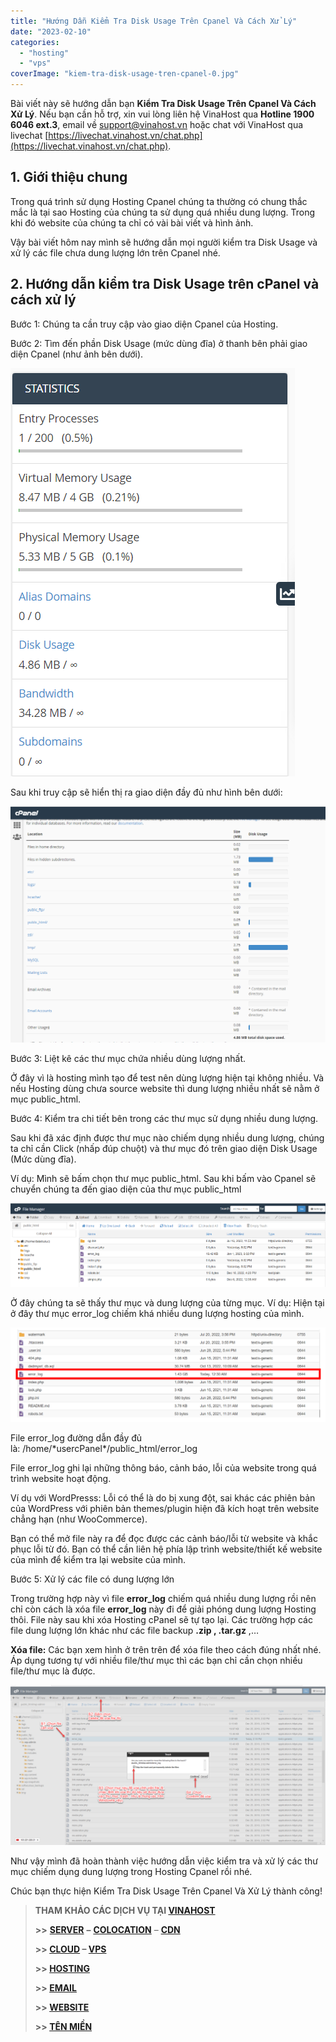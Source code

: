 ```yaml
---
title: "Hướng Dẫn Kiểm Tra Disk Usage Trên Cpanel Và Cách Xử Lý"
date: "2023-02-10"
categories: 
  - "hosting"
  - "vps"
coverImage: "kiem-tra-disk-usage-tren-cpanel-0.jpg"
---
```


Bài viết này sẽ hướng dẫn bạn **Kiểm Tra Disk Usage Trên Cpanel Và Cách Xử Lý**. Nếu bạn cần hỗ trợ, xin vui lòng liên hệ VinaHost qua **Hotline 1900 6046 ext.3**, email về [support@vinahost.vn](mailto:support@vinahost.vn) hoặc chat với VinaHost qua livechat [https://livechat.vinahost.vn/chat.php](https://livechat.vinahost.vn/chat.php).

## 1\. Giới thiệu chung

Trong quá trình sử dụng Hosting Cpanel chúng ta thường có chung thắc mắc là tại sao Hosting của chúng ta sử dụng quá nhiều dung lượng. Trong khi đó website của chúng ta chỉ có vài bài viết và hình ảnh.

Vậy bài viết hôm nay mình sẽ hướng dẫn mọi người kiểm tra Disk Usage và xử lý các file chưa dung lượng lớn trên Cpanel nhé.

## 2\. Hướng dẫn kiểm tra Disk Usage trên cPanel và cách xử lý

Bước 1: Chúng ta cần truy cập vào giao diện Cpanel của Hosting.

Bước 2: Tìm đến phần Disk Usage (mức dùng đĩa) ở thanh bên phải giao diện Cpanel (như ảnh bên dưới).

![Kiểm Tra Disk Usage](images/kiem-tra-disk-usage-tren-cpanel-1.png)

Sau khi truy cập sẽ hiển thị ra giao diện đầy đủ như hình bên dưới:

![](images/kiem-tra-disk-usage-tren-cpanel-2.png)

Bước 3: Liệt kê các thư mục chứa nhiều dùng lượng nhất.

Ở đây vì là hosting mình tạo để test nên dùng lượng hiện tại không nhiều. Và nếu Hosting dùng chưa source website thì dung lượng nhiều nhất sẽ nằm ở mục public\_html.

Bước 4: Kiểm tra chi tiết bên trong các thư mục sử dụng nhiều dung lượng.

Sau khi đã xác định được thư mục nào chiếm dụng nhiều dung lượng, chúng ta chỉ cần Click (nhấp đúp chuột) và thư mục đó trên giao diện Disk Usage (Mức dùng đĩa).

Ví dụ: Mình sẽ bấm chọn thư mục public\_html. Sau khi bấm vào Cpanel sẽ chuyển chúng ta đến giao diện của thư mục public\_html

![](images/kiem-tra-disk-usage-tren-cpanel-3.png)

Ở đây chúng ta sẽ thấy thư mục và dung lượng của từng mục. Ví dụ: Hiện tại ở đây thư mục error\_log chiếm khá nhiều dung lượng hosting của mình.

![](images/kiem-tra-disk-usage-tren-cpanel-4-1.png)

File error\_log đường dẫn đầy đủ là: /home/\*usercPanel\*/public\_html/error\_log

File error\_log ghi lại những thông báo, cảnh báo, lỗi của website trong quá trình website hoạt động.

Ví dụ với WordPresss: Lỗi có thể là do bị xung đột, sai khác các phiên bản của WordPress với phiên bản themes/plugin hiện đã kích hoạt trên website chẳng hạn (như WooCommerce).

Bạn có thể mở file này ra để đọc được các cảnh báo/lỗi từ website và khắc phục lỗi từ đó. Bạn có thể cần liên hệ phía lập trình website/thiết kế website của mình để kiểm tra lại website của mình.

Bước 5: Xử lý các file có dung lượng lớn

Trong trường hợp này vì file **error\_log** chiếm quá nhiều dung lượng rồi nên chỉ còn cách là xóa file **error\_log** này đi để giải phóng dung lượng Hosting thôi. File này sau khi xóa Hosting cPanel sẽ tự tạo lại. Các trường hợp các file dung lượng lớn khác như các file backup **.zip , .tar.gz** ,…

**Xóa file:** Các bạn xem hình ở trên trên để xóa file theo cách đúng nhất nhé. Áp dụng tương tự với nhiều file/thư mục thì các bạn chỉ cần chọn nhiều file/thư mục là được.

![](images/kiem-tra-disk-usage-tren-cpanel-6.png)

Như vậy mình đã hoàn thành việc hướng dẫn việc kiểm tra và xử lý các thư mục chiếm dụng dung lượng trong Hosting Cpanel rồi nhé.

Chúc bạn thực hiện Kiểm Tra Disk Usage Trên Cpanel Và Xử Lý thành công!

> **THAM KHẢO CÁC DỊCH VỤ TẠI [VINAHOST](https://vinahost.vn/)**
> 
> **\>>** [**SERVER**](https://vinahost.vn/thue-may-chu-rieng/) **–** [**COLOCATION**](https://vinahost.vn/colocation.html) – [**CDN**](https://vinahost.vn/dich-vu-cdn-chuyen-nghiep)
> 
> **\>> [CLOUD](https://vinahost.vn/cloud-server-gia-re/) – [VPS](https://vinahost.vn/vps-ssd-chuyen-nghiep/)**
> 
> **\>> [HOSTING](https://vinahost.vn/wordpress-hosting)**
> 
> **\>> [EMAIL](https://vinahost.vn/email-hosting)**
> 
> **\>> [WEBSITE](http://vinawebsite.vn/)**
> 
> **\>> [TÊN MIỀN](https://vinahost.vn/ten-mien-gia-re/)**
